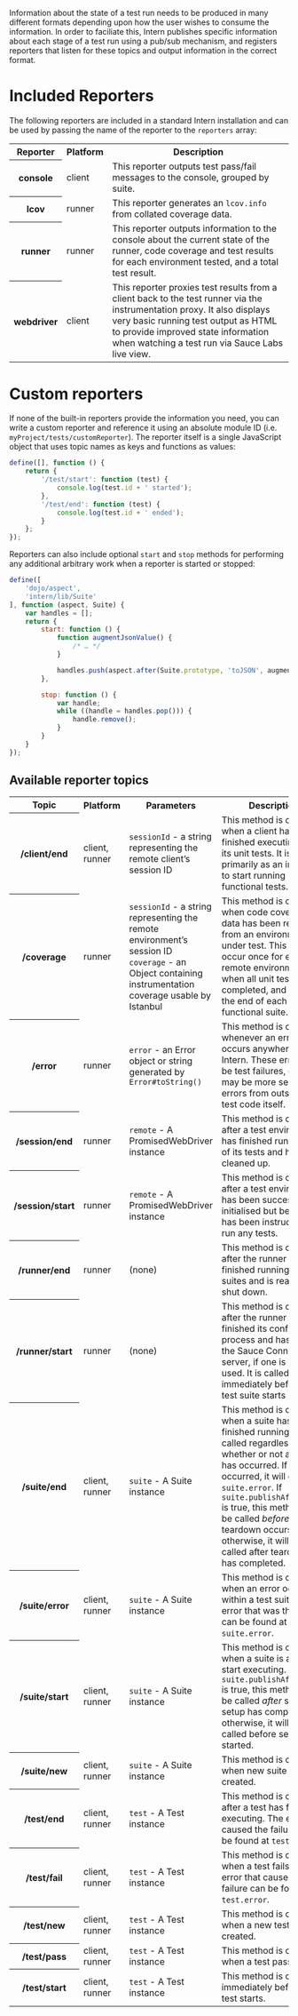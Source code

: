 Information about the state of a test run needs to be produced in many different formats depending upon how the user wishes to consume the information. In order to faciliate this, Intern publishes specific information about each stage of a test run using a pub/sub mechanism, and registers reporters that listen for these topics and output information in the correct format.

# Included Reporters

The following reporters are included in a standard Intern installation and can be used by passing the name of the reporter to the `reporters` array:

<table>
<tr>
<th scope="col">Reporter</th>
<th scope="col">Platform</th>
<th scope="col">Description</th>
</tr>

<tr>
<th scope="row">console</th>
<td>client</td>
<td>This reporter outputs test pass/fail messages to the console, grouped by suite.</td>
</tr>

<tr>
<th scope="row">lcov</th>
<td>runner</td>
<td>This reporter generates an <code>lcov.info</code> from collated coverage data.</td>
</tr>

<tr>
<th scope="row">runner</th>
<td>runner</td>
<td>This reporter outputs information to the console about the current state of the runner, code coverage and test results for each environment tested, and a total test result.</td>
</tr>

<tr>
<th scope="row">webdriver</th>
<td>client</td>
<td>This reporter proxies test results from a client back to the test runner via the instrumentation proxy. It also displays very basic running test output as HTML to provide improved state information when watching a test run via Sauce Labs live view.</td>
</tr>
</table>

# Custom reporters

If none of the built-in reporters provide the information you need, you can write a custom reporter and reference it using an absolute module ID (i.e. `myProject/tests/customReporter`). The reporter itself is a single JavaScript object that uses topic names as keys and functions as values:

```js
define([], function () {
	return {
		'/test/start': function (test) {
			console.log(test.id + ' started');
		},
		'/test/end': function (test) {
			console.log(test.id + ' ended');
		}
	};
});
```

Reporters can also include optional `start` and `stop` methods for performing any additional arbitrary work when a reporter is started or stopped:

```js
define([
	'dojo/aspect',
	'intern/lib/Suite'
], function (aspect, Suite) {
	var handles = [];
	return {
		start: function () {
			function augmentJsonValue() {
				/* … */
			}

			handles.push(aspect.after(Suite.prototype, 'toJSON', augmentJsonValue));
		},

		stop: function () {
			var handle;
			while ((handle = handles.pop())) {
				handle.remove();
			}
		}
	}
});
```

## Available reporter topics

<table>
<tr>
<th scope="col">Topic</th>
<th scope="col">Platform</th>
<th scope="col">Parameters</th>
<th scope="col">Description</th>
</tr>

<tr>
<th scope="row">/client/end</th>
<td>client, runner</td>
<td><code>sessionId</code> - a string representing the remote client’s session ID</td>
<td>This method is called when a client has finished executing all of its unit tests. It is used primarily as an indicator to start running functional tests.</td>
</tr>

<tr>
<th scope="row">/coverage</th>
<td>runner</td>
<td><code>sessionId</code> - a string representing the remote environment’s session ID<br>
<code>coverage</code> - an Object containing instrumentation coverage usable by Istanbul</td>
<td>This method is called when code coverage data has been retrieved from an environment under test. This will occur once for each remote environment when all unit tests have completed, and again at the end of each functional suite.</td>
</tr>

<tr>
<th scope="row">/error</th>
<td>runner</td>
<td><code>error</code> - an Error object or string generated by <code>Error#toString()</code></td>
<td>This method is called whenever an error occurs anywhere within Intern. These errors may be test failures, or they may be more serious errors from outside the test code itself.</td>
</tr>

<tr>
<th scope="row">/session/end</th>
<td>runner</td>
<td><code>remote</code> - A PromisedWebDriver instance</td>
<td>This method is called after a test environment has finished running all of its tests and has been cleaned up.</td>
</tr>

<tr>
<th scope="row">/session/start</th>
<td>runner</td>
<td><code>remote</code> - A PromisedWebDriver instance</td>
<td>This method is called after a test environment has been successfully initialised but before it has been instructed to run any tests.</td>
</tr>

<tr>
<th scope="row">/runner/end</th>
<td>runner</td>
<td>(none)</td>
<td>This method is called after the runner has finished running all test suites and is ready to shut down.</td>
</tr>

<tr>
<th scope="row">/runner/start</th>
<td>runner</td>
<td>(none)</td>
<td>This method is called after the runner has finished its configuration process and has started the Sauce Connect server, if one is being used. It is called immediately before the test suite starts running.</td>
</tr>

<tr>
<th scope="row">/suite/end</th>
<td>client, runner</td>
<td><code>suite</code> - A Suite instance</td>
<td>This method is called when a suite has finished running. It is called regardless of whether or not an error has occurred. If an error occurred, it will exist at <code>suite.error</code>. If <code>suite.publishAfterSetup</code> is true, this method will be called <em>before</em> suite teardown occurs; otherwise, it will be called after teardown has completed.</td>
</tr>

<tr>
<th scope="row">/suite/error</th>
<td>client, runner</td>
<td><code>suite</code> - A Suite instance</td>
<td>This method is called when an error occurs within a test suite. The error that was thrown can be found at <code>suite.error</code>.</td>
</tr>

<tr>
<th scope="row">/suite/start</th>
<td>client, runner</td>
<td><code>suite</code> - A Suite instance</td>
<td>This method is called when a suite is about to start executing. If <code>suite.publishAfterSetup</code> is true, this method will be called <em>after</em> suite setup has completed; otherwise, it will be called before setup has started.</td>
</tr>

<tr>
<th scope="row">/suite/new</th>
<td>client, runner</td>
<td><code>suite</code> - A Suite instance</td>
<td>This method is called when new suite is created.</td>
</tr>

<tr>
<th scope="row">/test/end</th>
<td>client, runner</td>
<td><code>test</code> - A Test instance</td>
<td>This method is called after a test has finished executing. The error that caused the failure can be found at <code>test.error</code>.</td>
</tr>

<tr>
<th scope="row">/test/fail</th>
<td>client, runner</td>
<td><code>test</code> - A Test instance</td>
<td>This method is called when a test fails. The error that caused the failure can be found at <code>test.error</code>.</td>
</tr>

<tr>
<th scope="row">/test/new</th>
<td>client, runner</td>
<td><code>test</code> - A Test instance</td>
<td>This method is called when a new test is created.</td>
</tr>

<tr>
<th scope="row">/test/pass</th>
<td>client, runner</td>
<td><code>test</code> - A Test instance</td>
<td>This method is called when a test passes.</td>
</tr>


<tr>
<th scope="row">/test/start</th>
<td>client, runner</td>
<td><code>test</code> - A Test instance</td>
<td>This method is called immediately before a test starts.</td>
</tr>
</table>
